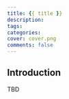 ```yaml
---
title: {{ title }}
description:
tags:
categories:
cover: cover.png
comments: false
---
```


## Introduction

TBD

<!-- more -->
